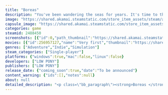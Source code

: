 ```yaml
---
title: "Boreas"
description: "You've been wandering the seas for years. It's time to think about the future. Trade, improve your settlements, build relationships with the locals. Build your own safe haven!"
image: "https://shared.akamai.steamstatic.com/store_item_assets/steam/apps/2488450/header.jpg?t=1727435313"
capsule_image: "https://shared.akamai.steamstatic.com/store_item_assets/steam/apps/2488450/capsule_231x87.jpg?t=1727435313"
categories: game
steamid: 2488450
screenshots: [{"id":0,"path_thumbnail":"https://shared.akamai.steamstatic.com/store_item_assets/steam/apps/2488450/ss_9f2aff7320e4de2208a43e831bae6934fe0fe3e3.600x338.jpg?t=1727435313","path_full":"https://shared.akamai.steamstatic.com/store_item_assets/steam/apps/2488450/ss_9f2aff7320e4de2208a43e831bae6934fe0fe3e3.1920x1080.jpg?t=1727435313"},{"id":1,"path_thumbnail":"https://shared.akamai.steamstatic.com/store_item_assets/steam/apps/2488450/ss_9a5f3cf995090b10922104e2e06d8c3d2d01acd5.600x338.jpg?t=1727435313","path_full":"https://shared.akamai.steamstatic.com/store_item_assets/steam/apps/2488450/ss_9a5f3cf995090b10922104e2e06d8c3d2d01acd5.1920x1080.jpg?t=1727435313"},{"id":2,"path_thumbnail":"https://shared.akamai.steamstatic.com/store_item_assets/steam/apps/2488450/ss_b321444355a7302897ce91260562adeabf63324e.600x338.jpg?t=1727435313","path_full":"https://shared.akamai.steamstatic.com/store_item_assets/steam/apps/2488450/ss_b321444355a7302897ce91260562adeabf63324e.1920x1080.jpg?t=1727435313"},{"id":3,"path_thumbnail":"https://shared.akamai.steamstatic.com/store_item_assets/steam/apps/2488450/ss_d5d7566cfbb3313efb986edd3b7da54f093ecddd.600x338.jpg?t=1727435313","path_full":"https://shared.akamai.steamstatic.com/store_item_assets/steam/apps/2488450/ss_d5d7566cfbb3313efb986edd3b7da54f093ecddd.1920x1080.jpg?t=1727435313"},{"id":4,"path_thumbnail":"https://shared.akamai.steamstatic.com/store_item_assets/steam/apps/2488450/ss_f060813492f5ab17cde86e747155b20b53a044e3.600x338.jpg?t=1727435313","path_full":"https://shared.akamai.steamstatic.com/store_item_assets/steam/apps/2488450/ss_f060813492f5ab17cde86e747155b20b53a044e3.1920x1080.jpg?t=1727435313"},{"id":5,"path_thumbnail":"https://shared.akamai.steamstatic.com/store_item_assets/steam/apps/2488450/ss_92bd11dba8b4ccefc25258e2d4b99d299781e84c.600x338.jpg?t=1727435313","path_full":"https://shared.akamai.steamstatic.com/store_item_assets/steam/apps/2488450/ss_92bd11dba8b4ccefc25258e2d4b99d299781e84c.1920x1080.jpg?t=1727435313"}]
movies: [{"id":256957127,"name":"Very first","thumbnail":"https://shared.akamai.steamstatic.com/store_item_assets/steam/apps/256957127/movie.293x165.jpg?t=1688800407","webm":{"480":"http://video.akamai.steamstatic.com/store_trailers/256957127/movie480_vp9.webm?t=1688800407","max":"http://video.akamai.steamstatic.com/store_trailers/256957127/movie_max_vp9.webm?t=1688800407"},"mp4":{"480":"http://video.akamai.steamstatic.com/store_trailers/256957127/movie480.mp4?t=1688800407","max":"http://video.akamai.steamstatic.com/store_trailers/256957127/movie_max.mp4?t=1688800407"},"highlight":true}]
genres: ["Adventure","Indie","Simulation"]
steam_categories: ["Single-player"]
platforms: {"windows":true,"mac":false,"linux":false}
developers: ["LOW PONY"]
publishers: ["LOW PONY"]
release_date: {"coming_soon":true,"date":"To be announced"}
content_warning: {"ids":[],"notes":null}
about: null
detailed_description: "<p class=\"bb_paragraph\"><strong>Boreas </strong>is a relaxing trading simulation with sea voyages. Set up trade between islands, improve your ship, run errands for the locals. And who knows what secrets the sea and land will reveal to you!</p><p class=\"bb_paragraph\"></p><p class=\"bb_paragraph\"><strong>Ship and Sea</strong></p><p class=\"bb_paragraph\">Secrets and dangers. You never know if it's going to be calm or stormy. Competently steer your ship and it will take you to your destination.</p><p class=\"bb_paragraph\"></p><p class=\"bb_paragraph\"><strong>Trade</strong></p><p class=\"bb_paragraph\">The islanders are always happy to trade with you. Build lucrative routes, look for the best prices and save up for your dreams.</p><p class=\"bb_paragraph\"></p><p class=\"bb_paragraph\"><strong>Settlement Upgrade</strong></p><p class=\"bb_paragraph\">Help the inhabitants in word and deed and they will reciprocate in kind. Upgrade islands for access to new goods and quests.</p><p class=\"bb_paragraph\"></p><p class=\"bb_paragraph\"></p>"
---
```


